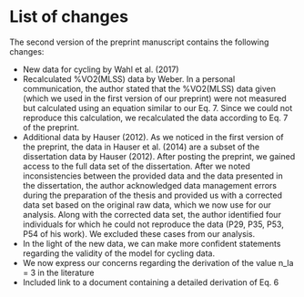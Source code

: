 # List of changes

The second version of the preprint manuscript contains the following changes:

* New data for cycling by Wahl et al. (2017)
* Recalculated %VO2(MLSS) data by Weber. In a personal communication, the author stated that the %VO2(MLSS) data given (which we used in the first version of our preprint) were not measured but calculated using an equation similar to our Eq. 7. Since we could not reproduce this calculation, we recalculated the data according to Eq. 7 of the preprint.
* Additional data by Hauser (2012). As we noticed in the first version of the preprint, the data in Hauser et al. (2014) are a subset of the dissertation data by Hauser (2012). After posting the preprint, we gained access to the full data set of the dissertation. After we noted inconsistencies between the provided data and the data presented in the dissertation, the author acknowledged data management errors during the preparation of the thesis and provided us with a corrected data set based on the original raw data, which we now use for our analysis. Along with the corrected data set, the author identified four individuals for which he could not reproduce the data (P29, P35, P53, P54 of his work). We excluded these cases from our analysis.
* In the light of the new data, we can make more confident statements regarding the validity of the model for cycling data. 
* We now express our concerns regarding the derivation of the value n_la = 3 in the literature
* Included link to a document containing a detailed derivation of Eq. 6
